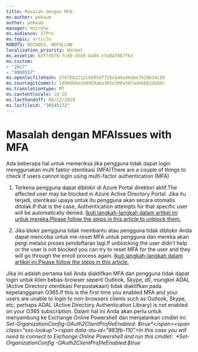 ```yaml
---
title: Masalah dengan MFA
ms.author: pebaum
author: pebaum
manager: mnirkhe
ms.audience: ITPro
ms.topic: article
ROBOTS: NOINDEX, NOFOLLOW
localization_priority: Normal
ms.assetid: 63f7d676-7cd9-4549-ba84-c3a8a7867f63
ms.custom:
- "2417"
- "9000557"
ms.openlocfilehash: 276f6b2212c9d85df726cb46a46dee7828b34c89
ms.sourcegitcommit: 1d98db8acb9959aba3b5e308a567ade6b62da56c
ms.translationtype: MT
ms.contentlocale: id-ID
ms.lasthandoff: 08/22/2019
ms.locfileid: "36545172"
---
```

# <a name="issues-with-mfa"></a><span data-ttu-id="983fb-102">Masalah dengan MFA</span><span class="sxs-lookup"><span data-stu-id="983fb-102">Issues with MFA</span></span>
<span data-ttu-id="983fb-103">Ada beberapa hal untuk memeriksa jika pengguna tidak dapat login menggunakan multi faktor otentikasi (MFA)</span><span class="sxs-lookup"><span data-stu-id="983fb-103">There are a couple of things to check if users cannot login using multi-factor authentication (MFA)</span></span>

1. <span data-ttu-id="983fb-104">Terkena pengguna dapat diblokir di Azure Portal direktori aktif.</span><span class="sxs-lookup"><span data-stu-id="983fb-104">The affected user may be blocked in Azure Active Directory Portal.</span></span> <span data-ttu-id="983fb-105">Jika itu terjadi, otentikasi upaya untuk itu pengguna akan secara otomatis ditolak.</span><span class="sxs-lookup"><span data-stu-id="983fb-105">If that is the case, Authentication attempts for that specific user will be automatically denied.</span></span> [<span data-ttu-id="983fb-106">Ikuti langkah-langkah dalam artikel ini untuk mereka.</span><span class="sxs-lookup"><span data-stu-id="983fb-106">Please follow the steps in this article to unblock them.</span></span>](https://docs.microsoft.com/azure/active-directory/authentication/howto-mfa-mfasettings#block-and-unblock-users)

2. <span data-ttu-id="983fb-107">Jika blokir pengguna tidak membantu atau pengguna tidak diblokir Anda dapat mencoba untuk me-reset MFA untuk pengguna dan mereka akan pergi melalui proses pendaftaran lagi.</span><span class="sxs-lookup"><span data-stu-id="983fb-107">If unblocking the user didn't help or the user is not blocked you can try to reset MFA for the user and they will go through the enroll process again.</span></span> [<span data-ttu-id="983fb-108">Ikuti langkah-langkah dalam artikel ini.</span><span class="sxs-lookup"><span data-stu-id="983fb-108">Please follow the steps in this article.</span></span>](https://docs.microsoft.com/azure/active-directory/authentication/howto-mfa-userdevicesettings#require-users-to-provide-contact-methods-again)

<span data-ttu-id="983fb-109">Jika ini adalah pertama kali Anda diaktifkan MFA dan pengguna tidak dapat login untuk klien bebas-browser seperti Outlook, Skype, dll, mungkin ADAL (Active Directory otentikasi Perpustakaan) tidak diaktifkan pada kepelangganan O365.</span><span class="sxs-lookup"><span data-stu-id="983fb-109">If this is the first time you enabled MFA and your users are unable to login to non-browsers clients such as Outlook, Skype, etc, perhaps ADAL (Active Directory Authentication Library) is not enabled on your O365 subscription.</span></span> <span data-ttu-id="983fb-110">Dalam hal ini Anda akan perlu untuk menyambung ke Exchange Online Powershell dan menjalankan cmdlet ini:  *Set-OrganizationConfig-OAuth2ClientProfileEnabled: $true*</span><span class="sxs-lookup"><span data-stu-id="983fb-110">In this case you will need to connect to Exchange Online Powershell and run this cmdlet:  *Set-OrganizationConfig -OAuth2ClientProfileEnabled:$true*</span></span>